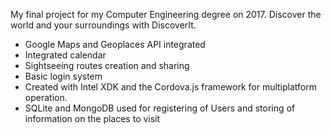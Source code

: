 My final project for my Computer Engineering degree on 2017. Discover the world and your surroundings with DiscoverIt.

- Google Maps and Geoplaces API integrated
- Integrated calendar
- Sightseeing routes creation and sharing
- Basic login system
- Created with Intel XDK and the Cordova.js framework for multiplatform operation.
- SQLite and MongoDB used for registering of Users and storing of information on the places to visit
